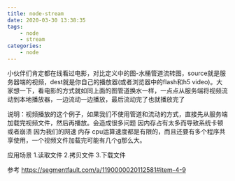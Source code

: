 ```yaml
---
title: node-stream
date: 2020-03-30 13:38:35
tags:
    - node
    - stream
categories:
    - node
---
```



小伙伴们肯定都在线看过电影，对比定义中的图-水桶管道流转图，source就是服务器端的视频，dest就是你自己的播放器(或者浏览器中的flash和h5 video)。大家想一下，看电影的方式就如同上面的图管道换水一样，一点点从服务端将视频流动到本地播放器，一边流动一边播放，最后流动完了也就播放完了

说明：视频播放的这个例子，如果我们不使用管道和流动的方式，直接先从服务端加载完视频文件，然后再播放。会造成很多问题
因内存占有太多而导致系统卡顿或者崩溃
因为我们的网速 内存 cpu运算速度都是有限的，而且还要有多个程序共享使用，一个视频文件加载完可能有几个g那么大。


应用场景
1.读取文件
2.拷贝文件
3.下载文件


参考
https://segmentfault.com/a/1190000020112581#item-4-9